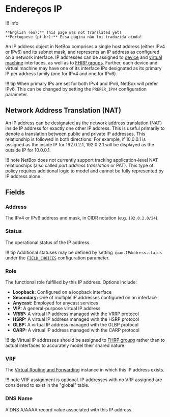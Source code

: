 # Endereços IP

!!! info

    **English (en):** This page was not translated yet!
    **Portuguese (pt-br):** Essa página não foi traduzida ainda!

An IP address object in NetBox comprises a single host address (either IPv4 or IPv6) and its subnet mask, and represents an IP address as configured on a network interface. IP addresses can be assigned to [device](../dcim/device.md) and [virtual machine](../virtualization/virtualmachine.md) interfaces, as well as to [FHRP groups](./fhrpgroup.md). Further, each device and virtual machine may have one of its interface IPs designated as its primary IP per address family (one for IPv4 and one for IPv6).

!!! tip
    When primary IPs are set for both IPv4 and IPv6, NetBox will prefer IPv6. This can be changed by setting the `PREFER_IPV4` configuration parameter.

## Network Address Translation (NAT)

An IP address can be designated as the network address translation (NAT) inside IP address for exactly one other IP address. This is useful primarily to denote a translation between public and private IP addresses. This relationship is followed in both directions: For example, if 10.0.0.1 is assigned as the inside IP for 192.0.2.1, 192.0.2.1 will be displayed as the outside IP for 10.0.0.1.

!!! note
    NetBox does not currently support tracking application-level NAT relationships (also called _port address translation_ or PAT). This type of policy requires additional logic to model and cannot be fully represented by IP address alone.

## Fields

### Address

The IPv4 or IPv6 address and mask, in CIDR notation (e.g. `192.0.2.0/24`).

### Status

The operational status of the IP address.

!!! tip
    Additional statuses may be defined by setting `ipam.IPAddress.status` under the [`FIELD_CHOICES`](../../configuration/data-validation.md#field_choices) configuration parameter.

### Role

The functional role fulfilled by this IP address. Options include:

* **Loopback:** Configured on a loopback interface
* **Secondary:** One of multiple IP addresses configured on an interface
* **Anycast:** Employed for anycast services
* **VIP:** A general-purpose virtual IP address
* **VRRP:** A virtual IP address managed with the VRRP protocol
* **HSRP:** A virtual IP address managed with the HSRP protocol
* **GLBP:** A virtual IP address managed with the GLBP protocol
* **CARP:** A virtual IP address managed with the CARP protocol

!!! tip
    Virtual IP addresses should be assigned to [FHRP groups](./fhrpgroup.md) rather than to actual interfaces to accurately model their shared nature.

### VRF

The [Virtual Routing and Forwarding](./vrf.md) instance in which this IP address exists.

!!! note
    VRF assignment is optional. IP addresses with no VRF assigned are considered to exist in the "global" table.

### DNS Name

A DNS A/AAAA record value associated with this IP address.
